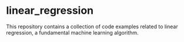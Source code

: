 # linear_regression
This repository contains a collection of code examples related to linear regression, a fundamental machine learning algorithm.
